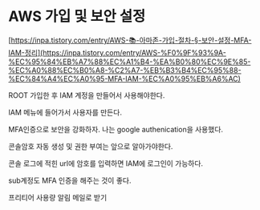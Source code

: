 # AWS 가입 및 보안 설정

[https://inpa.tistory.com/entry/AWS-📚-아마존-가입-절차-§-보안-설정-MFA-IAM-정리](https://inpa.tistory.com/entry/AWS-%F0%9F%93%9A-%EC%95%84%EB%A7%88%EC%A1%B4-%EA%B0%80%EC%9E%85-%EC%A0%88%EC%B0%A8-%C2%A7-%EB%B3%B4%EC%95%88-%EC%84%A4%EC%A0%95-MFA-IAM-%EC%A0%95%EB%A6%AC)

ROOT 가입한 후 IAM 계정을 만들어서 사용해야한다.

IAM 메뉴에 들어가서 사용자를 만든다.

MFA인증으로 보안을 강화하자. 나는 google authenication을 사용했다.

콘솔암호 자동 생성 및 권한 부여는 앞으로 알아가야한다.

콘솔 로그에 적힌 url에 암호를 입력하면 IAM에 로그인이 가능하다.

sub계정도 MFA 인증을 해주는 것이 좋다.

프리티어 사용량 알림 메일로 받기
